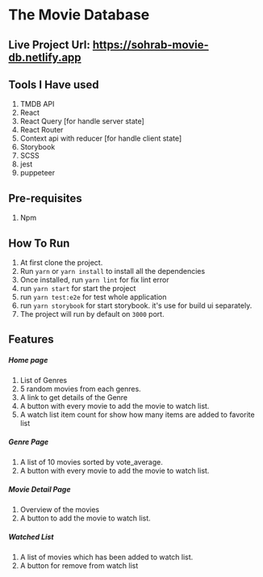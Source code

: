 # The Movie Database

## Live Project Url: https://sohrab-movie-db.netlify.app

## Tools I Have used

1. TMDB API
2. React
3. React Query [for handle server state]
4. React Router
5. Context api with reducer [for handle client state]
6. Storybook
7. SCSS
8. jest
9. puppeteer

## Pre-requisites

1. Npm

## How To Run

1. At first clone the project.
2. Run `yarn` or `yarn install` to install all the dependencies
3. Once installed, run `yarn lint` for fix lint error
4. run `yarn start` for start the project
5. run `yarn test:e2e` for test whole application
6. run `yarn storybook` for start storybook. it's use for build ui separately.
7. The project will run by default on `3000` port.

## Features

##### Home page

1. List of Genres
2. 5 random movies from each genres.
3. A link to get details of the Genre
4. A button with every movie to add the movie to watch list.
5. A watch list item count for show how many items are added to favorite list

##### Genre Page

1. A list of 10 movies sorted by vote_average.
2. A button with every movie to add the movie to watch list.

##### Movie Detail Page

1. Overview of the movies
2. A button to add the movie to watch list.

##### Watched List

1. A list of movies which has been added to watch list.
2. A button for remove from watch list
